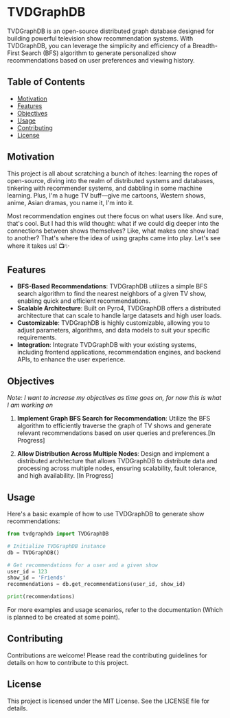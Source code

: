 # TVDGraphDB

TVDGraphDB is an open-source distributed graph database designed for building powerful television show recommendation systems. With TVDGraphDB, you can leverage the simplicity and efficiency of a Breadth-First Search (BFS) algorithm to generate personalized show recommendations based on user preferences and viewing history.

## Table of Contents

- [Motivation](#motivation)
- [Features](#features)
- [Objectives](#objectives)
- [Usage](#usage)
- [Contributing](#contributing)
- [License](#license)

## Motivation
This project is all about scratching a bunch of itches: learning the ropes of open-source, diving into the realm of distributed systems and databases, tinkering with recommender systems, and dabbling in some machine learning. Plus, I'm a huge TV buff—give me cartoons, Western shows, anime, Asian dramas, you name it, I'm into it.

Most recommendation engines out there focus on what users like. And sure, that's cool. But I had this wild thought: what if we could dig deeper into the connections between shows themselves? Like, what makes one show lead to another? That's where the idea of using graphs came into play. Let's see where it takes us! 📺✨

## Features

- **BFS-Based Recommendations**: TVDGraphDB utilizes a simple BFS search algorithm to find the nearest neighbors of a given TV show, enabling quick and efficient recommendations.
- **Scalable Architecture**: Built on Pyro4, TVDGraphDB offers a distributed architecture that can scale to handle large datasets and high user loads.
- **Customizable**: TVDGraphDB is highly customizable, allowing you to adjust parameters, algorithms, and data models to suit your specific requirements.
- **Integration**: Integrate TVDGraphDB with your existing systems, including frontend applications, recommendation engines, and backend APIs, to enhance the user experience.

## Objectives 

_Note: I want to increase my objectives as time goes on, for now this is what I am working on_

1. **Implement Graph BFS Search for Recommendation**: Utilize the BFS algorithm to efficiently traverse the graph of TV shows and generate relevant recommendations based on user queries and preferences.[In Progress]
   
2. **Allow Distribution Across Multiple Nodes**: Design and implement a distributed architecture that allows TVDGraphDB to distribute data and processing across multiple nodes, ensuring scalability, fault tolerance, and high availability. [In Progress]

## Usage

Here's a basic example of how to use TVDGraphDB to generate show recommendations:

```python
from tvdgraphdb import TVDGraphDB

# Initialize TVDGraphDB instance
db = TVDGraphDB()

# Get recommendations for a user and a given show
user_id = 123
show_id = 'Friends'
recommendations = db.get_recommendations(user_id, show_id)

print(recommendations)
```

For more examples and usage scenarios, refer to the documentation (Which is planned to be created at some point).

## Contributing
Contributions are welcome! Please read the contributing guidelines for details on how to contribute to this project.

## License
This project is licensed under the MIT License. See the LICENSE file for details.
